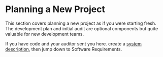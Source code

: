 # Planning a New Project

This section covers planning a new project as if you were starting fresh.  The development plan and initial audit are optional components but quite valuable for new development teams.

If you have code and your auditor sent you here. create a [system description](system-description.md), then jump down to Software Requirements.

